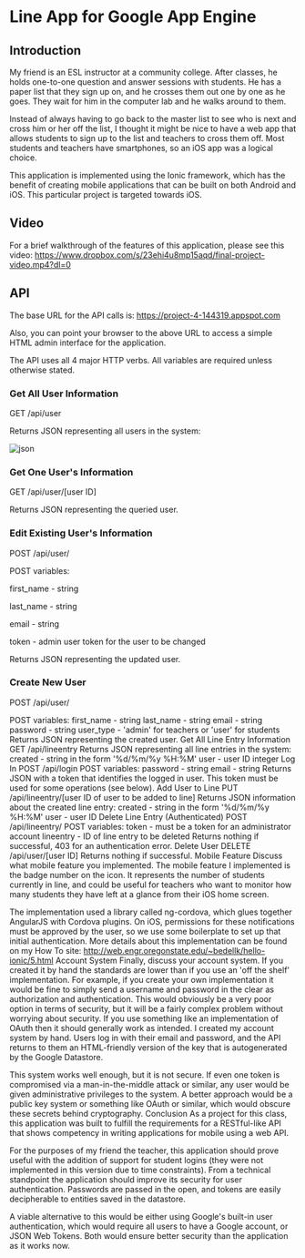 # Line App for Google App Engine
## Introduction
My friend is an ESL instructor at a community college. After classes, he holds one-to-one question and answer sessions with students. He has a paper list that they sign up on, and he crosses them out one by one as he goes. They wait for him in the computer lab and he walks around to them.

Instead of always having to go back to the master list to see who is next and cross him or her off the list, I thought it might be nice to have a web app that allows students to sign up to the list and teachers to cross them off. Most students and teachers have smartphones, so an iOS app was a logical choice.

This application is implemented using the Ionic framework, which has the benefit of creating mobile applications that can be built on both Android and iOS. This particular project is targeted towards iOS.
## Video
For a brief walkthrough of the features of this application, please see this video:
https://www.dropbox.com/s/23ehi4u8mp15aqd/final-project-video.mp4?dl=0
## API
The base URL for the API calls is: https://project-4-144319.appspot.com

Also, you can point your browser to the above URL to access a simple HTML admin interface for the application.

The API uses all 4 major HTTP verbs. All variables are required unless otherwise stated.
### Get All User Information
GET /api/user

Returns JSON representing all users in the system:

![json](https://raw.githubusercontent.com/kylesezhi/line-app-gae/master/image00.png "json")

### Get One User's Information
GET /api/user/[user ID]

Returns JSON representing the queried user.
### Edit Existing User's Information
POST /api/user/

POST variables:

   first_name - string
	 
   last_name - string
	 
   email - string
	 
   token - admin user token for the user to be changed
	 
Returns JSON representing the updated user.
### Create New User
POST /api/user/

POST variables:
first_name - string
last_name - string
email - string
password - string
user_type - 'admin' for teachers or 'user' for students
Returns JSON representing the created user.
Get All Line Entry Information
GET /api/lineentry
Returns JSON representing all line entries in the system:
	created - string in the form '%d/%m/%y %H:%M'
	user - user ID integer
Log In
POST /api/login
POST variables:
password - string
email - string
Returns JSON with a token that identifies the logged in user. This token must be used for some operations (see below).
Add User to Line
PUT /api/lineentry/[user ID of user to be added to line]
Returns JSON information about the created line entry:
	created - string in the form '%d/%m/%y %H:%M'
	user - user ID
Delete Line Entry (Authenticated)
POST /api/lineentry/
POST variables:
token - must be a token for an administrator account
lineentry - ID of line entry to be deleted
Returns nothing if successful, 403 for an authentication error.
Delete User
DELETE /api/user/[user ID]
Returns nothing if successful.
Mobile Feature
Discuss what mobile feature you implemented.
The mobile feature I implemented is the badge number on the icon. It represents the number of students currently in line, and could be useful for teachers who want to monitor how many students they have left at a glance from their iOS home screen.

The implementation used a library called ng-cordova, which glues together AngularJS with Cordova plugins. On iOS, permissions for these notifications must be approved by the user, so we use some boilerplate to set up that initial authentication. More details about this implementation can be found on my How To site: http://web.engr.oregonstate.edu/~bedellk/hello-ionic/5.html
Account System
Finally, discuss your account system. If you created it by hand the standards are lower than if you use an 'off the shelf' implementation. For example, if you create your own implementation it would be fine to simply send a username and password in the clear as authorization and authentication. This would obviously be a very poor option in terms of security, but it will be a fairly complex problem without worrying about security. If you use something like an implementation of OAuth then it should generally work as intended.
I created my account system by hand. Users log in with their email and password, and the API returns to them an HTML-friendly version of the key that is autogenerated by the Google Datastore.

This system works well enough, but it is not secure. If even one token is compromised via a man-in-the-middle attack or similar, any user would be given administrative privileges to the system. A better approach would be a public key system or something like OAuth or similar, which would obscure these secrets behind cryptography.
Conclusion
As a project for this class, this application was built to fulfill the requirements for a RESTful-like API that shows competency in writing applications for mobile using a web API.

For the purposes of my friend the teacher, this application should prove useful with the addition of support for student logins (they were not implemented in this version due to time constraints). From a technical standpoint the application should improve its security for user authentication. Passwords are passed in the open, and tokens are easily decipherable to entities saved in the datastore.

A viable alternative to this would be either using Google's built-in user authentication, which would require all users to have a Google account, or JSON Web Tokens. Both would ensure better security than the application as it works now.
